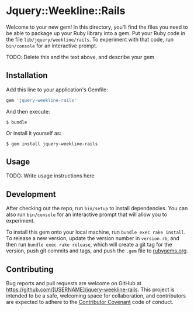 # Jquery::Weekline::Rails

Welcome to your new gem! In this directory, you'll find the files you need to be able to package up your Ruby library into a gem. Put your Ruby code in the file `lib/jquery/weekline/rails`. To experiment with that code, run `bin/console` for an interactive prompt.

TODO: Delete this and the text above, and describe your gem

## Installation

Add this line to your application's Gemfile:

```ruby
gem 'jquery-weekline-rails'
```

And then execute:

    $ bundle

Or install it yourself as:

    $ gem install jquery-weekline-rails

## Usage

TODO: Write usage instructions here

## Development

After checking out the repo, run `bin/setup` to install dependencies. You can also run `bin/console` for an interactive prompt that will allow you to experiment.

To install this gem onto your local machine, run `bundle exec rake install`. To release a new version, update the version number in `version.rb`, and then run `bundle exec rake release`, which will create a git tag for the version, push git commits and tags, and push the `.gem` file to [rubygems.org](https://rubygems.org).

## Contributing

Bug reports and pull requests are welcome on GitHub at https://github.com/[USERNAME]/jquery-weekline-rails. This project is intended to be a safe, welcoming space for collaboration, and contributors are expected to adhere to the [Contributor Covenant](http://contributor-covenant.org) code of conduct.

